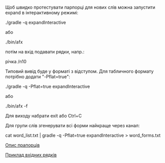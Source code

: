 Щоб швидко протестувати парпорці для нових слів можна запустити expand в інтерактивному режимі:

  ./gradle -q expandInteractive
  
  або
  
  ./bin/afx

потім на вхід подавати рядки, напр.:

річка /n10

Типовий вивід буде у форматі з відступом. Для табличного формату потрібно додати "-Pflat=true":

  ./gradle -q -Pflat=true expandInteractive
  
  або
  
  ./bin/afx -f


Для виходу набрати exit або Ctrl+C


Для групи слів згенерувати всі форми найкраще через канал:

  cat word_list.txt | gradle -q -Pflat=true expandInteractive > word_forms.txt


[Опис прапорців](../doc/affix_groups.txt)

[Приклад вхідних рядків](../data/dict/slang.lst)
